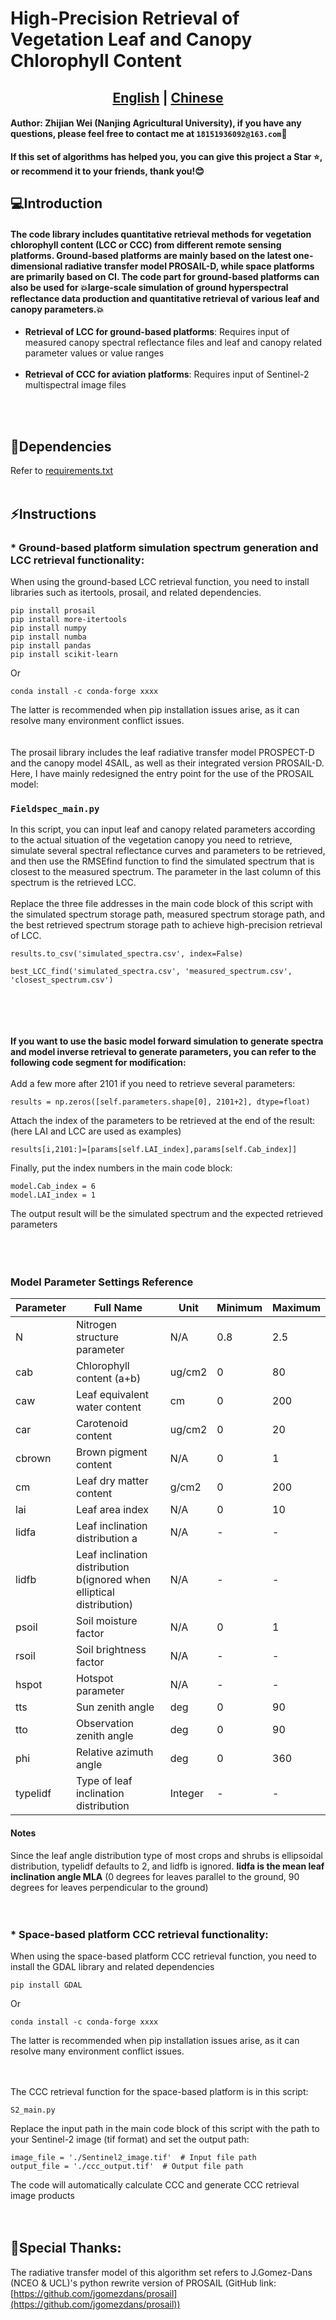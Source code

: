

# High-Precision Retrieval of Vegetation Leaf and Canopy Chlorophyll Content
## <div align="center"><b><a href="https://github.com/ZhijianWei/RS/blob/main/CCC_Retrieval_WZJ/README.md">English</a> | <a href="https://github.com/ZhijianWei/RS/blob/main/CCC_Retrieval_WZJ/READMEzh.md">Chinese</a></b></div>


#### Author: Zhijian Wei (Nanjing Agricultural University), if you have any questions, please feel free to contact me at ``18151936092@163.com``📧
**If this set of algorithms has helped you, you can give this project a Star ⭐, or recommend it to your friends, thank you!😊**


## 💻Introduction
#### The code library includes quantitative retrieval methods for vegetation chlorophyll content (LCC or CCC) from different remote sensing platforms. Ground-based platforms are mainly based on the latest one-dimensional radiative transfer model PROSAIL-D, while space platforms are primarily based on CI. The code part for ground-based platforms can also be used for 💥large-scale simulation of ground hyperspectral reflectance data production and quantitative retrieval of various leaf and canopy parameters.💥

* **Retrieval of LCC for ground-based platforms**: Requires input of measured canopy spectral reflectance files and leaf and canopy related parameter values or value ranges
  <br><br>
 * **Retrieval of CCC for aviation platforms**: Requires input of Sentinel-2 multispectral image files
<br>
<br>

## 🔧Dependencies

Refer to [requirements.txt](requirements.txt)
<br>
<br>
## ⚡Instructions 

### * **Ground-based platform simulation spectrum generation and LCC retrieval functionality**:

When using the ground-based LCC retrieval function, you need to install libraries such as itertools, prosail, and related dependencies.

    pip install prosail
    pip install more-itertools
    pip install numpy
    pip install numba
    pip install pandas
    pip install scikit-learn

Or

    conda install -c conda-forge xxxx

The latter is recommended when pip installation issues arise, as it can resolve many environment conflict issues.<br><br><br>
The prosail library includes the leaf radiative transfer model PROSPECT-D and the canopy model 4SAIL, as well as their integrated version PROSAIL-D. Here, I have mainly redesigned the entry point for the use of the PROSAIL model:

### `Fieldspec_main.py`

In this script, you can input leaf and canopy related parameters according to the actual situation of the vegetation canopy you need to retrieve, simulate several spectral reflectance curves and parameters to be retrieved, and then use the RMSEfind function to find the simulated spectrum that is closest to the measured spectrum. The parameter in the last column of this spectrum is the retrieved LCC.<br><br>Replace the three file addresses in the main code block of this script with the simulated spectrum storage path, measured spectrum storage path, and the best retrieved spectrum storage path to achieve high-precision retrieval of LCC.

    results.to_csv('simulated_spectra.csv', index=False)

    best_LCC_find('simulated_spectra.csv', 'measured_spectrum.csv', 'closest_spectrum.csv')

<br><br><br><br>
**If you want to use the basic model forward simulation to generate spectra and model inverse retrieval to generate parameters, you can refer to the following code segment for modification:**
<br><br>
Add a few more after 2101 if you need to retrieve several parameters:

    results = np.zeros([self.parameters.shape[0], 2101+2], dtype=float) 

Attach the index of the parameters to be retrieved at the end of the result: (here LAI and LCC are used as examples)

    results[i,2101:]=[params[self.LAI_index],params[self.Cab_index]]

Finally, put the index numbers in the main code block:

    model.Cab_index = 6
    model.LAI_index = 1
The output result will be the simulated spectrum and the expected retrieved parameters<br><br><br><br>


### Model Parameter Settings Reference



| Parameter       | Full Name                | Unit      | Minimum | Maximum |
|----------|-------------------|---------|-----|-----|
| N        | Nitrogen structure parameter             | N/A     | 0.8 | 2.5 |
| cab      | Chlorophyll content (a+b)        | ug/cm2  | 0   | 80  |
| caw      | Leaf equivalent water content           | cm      | 0   | 200 |
| car      | Carotenoid content            | ug/cm2  | 0   | 20  |
| cbrown   | Brown pigment content             | N/A      | 0   | 1   |
| cm       | Leaf dry matter content           | g/cm2   | 0   | 200 |
| lai      | Leaf area index             | N/A     | 0   | 10  |
| lidfa    | Leaf inclination distribution a            | N/A     | -   | -   |
| lidfb    | Leaf inclination distribution b(ignored when elliptical distribution) | N/A     | -   | -   |
| psoil    | Soil moisture factor            | N/A     | 0   | 1   |
| rsoil    | Soil brightness factor            | N/A     | -   | -   |
| hspot    | Hotspot parameter              | N/A     | -   | -   |
| tts      | Sun zenith angle             | deg     | 0   | 90  |
| tto      | Observation zenith angle             | deg     | 0   | 90  |
| phi      | Relative azimuth angle             | deg     | 0   | 360 |
| typelidf | Type of leaf inclination distribution           | Integer | -   | -   |

#### Notes

Since the leaf angle distribution type of most crops and shrubs is ellipsoidal distribution, typelidf defaults to 2, and lidfb is ignored. **lidfa is the mean leaf inclination angle MLA** (0 degrees for leaves parallel to the ground, 90 degrees for leaves perpendicular to the ground)
<br><br><br>
### * **Space-based platform CCC retrieval functionality**:

When using the space-based platform CCC retrieval function, you need to install the GDAL library and related dependencies

    pip install GDAL

Or

    conda install -c conda-forge xxxx

The latter is recommended when pip installation issues arise, as it can resolve many environment conflict issues.<br><br><br>

The CCC retrieval function for the space-based platform is in this script:

    S2_main.py
Replace the input path in the main code block of this script with the path to your Sentinel-2 image (tif format) and set the output path:

    image_file = './Sentinel2_image.tif'  # Input file path
    output_file = './ccc_output.tif'  # Output file path

The code will automatically calculate CCC and generate CCC retrieval image products
<br><br><br>

## 🤗Special Thanks:<br>

The radiative transfer model of this algorithm set refers to J.Gomez-Dans (NCEO & UCL)'s python rewrite version of PROSAIL (GitHub link: [https://github.com/jgomezdans/prosail](https://github.com/jgomezdans/prosail))
